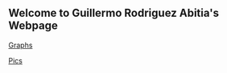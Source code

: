 ## Welcome to Guillermo Rodriguez Abitia's Webpage

[Graphs](/graphs/index.md) 

[Pics](/pics/index.md) 

